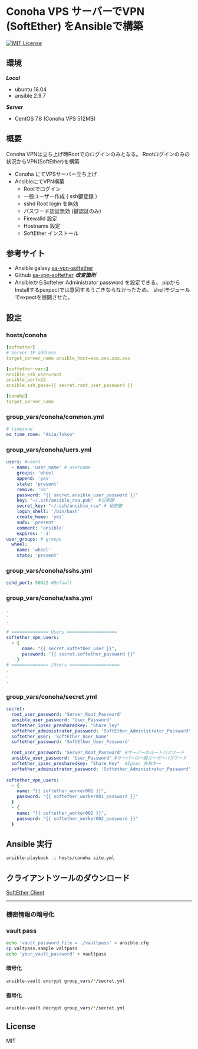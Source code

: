 # Conoha VPS サーバーでVPN (SoftEther) をAnsibleで構築
[![MIT License](http://img.shields.io/badge/license-MIT-blue.svg?style=flat)](LICENSE)

## 環境
***Local***
- ubuntu 18.04
- ansible 2.9.7 

***Server***
- CentOS 7.8 (Conoha VPS 512MB)

## 概要
Conoha VPNは立ち上げ時Rootでのログインのみとなる。
Rootログインのみの状況からVPN(SoftEther)を構築
- Conoha にてVPSサーバー立ち上げ
- AnsibleにてVPN構築
  - Rootでログイン 
  - 一般ユーザー作成 ( ssh鍵登録 ）
  - sshd Root login を無効
  - パスワード認証無効  (鍵認証のみ)
  - Firewalld 設定 
  - Hostname 設定 
  - SoftEther インストール
  
## 参考サイト 
- Ansible galaxy  [sa-vpn-softether](https://galaxy.ansible.com/softasap/sa-vpn-softether)
- Github [sa-vpn-softether](https://github.com/softasap/sa-vpn-softether)
***改変箇所***
- AnsibleからSofteher Administrator password を設定できる。
  pipからInstallするpexpectでは意図するうごきならなかったため、
  shellモジュールでexpectを展開させた。

## 設定
### hosts/conoha
```yml
[softether]
# Server IP address
target_server_name ansible_host=xxx.xxx.xxx.xxx

[softether:vars]
ansible_ssh_user=root
ansible_port=22
ansible_ssh_pass={{ secret.root_user_password }}

[conoha]
target_server_name
```

### group_vars/conoha/common.yml
``` yml
# timezone
os_time_zone: "Asia/Tokyo"
```
### group_vars/conoha/uers.yml
```yml
users: #users
  - name: 'user_name' # username
    groups: 'wheel'
    append: 'yes'
    state: 'present'
    remove: 'no'
    password: "{{ secret.ansible_user_password }}"
    key: "~/.ssh/ansible_rsa.pub"  #公開鍵
    secret_key: "~/.ssh/ansible_rsa" # 秘密鍵
    login_shell: '/bin/bash'
    create_home: 'yes'
    sudo: 'present'
    comment: 'ansible'
    expires: '-1'
user_groups: # groups
  wheel:
    name: 'wheel'
    state: 'present'
```


### group_vars/conoha/sshs.yml
```yml
sshd_port: 50022 #Default 
```

### group_vars/conoha/sshs.yml
```yml
.
.
.

# ============== Users ===================
softether_vpn_users:
  - {
      name: "{{ secret.softether_user }}",
      password: "{{ secret.softether_password }}"
    }
# ============== /Users ===================
.
.
.

```

### group_vars/conoha/secret.yml 
```yml
secret:
  root_user_password: 'Server_Root_Password'
  ansible_user_password: 'User_Password'
  softether_ipsec_presharedkey: "Share_ley"
  softether_administrator_password: 'SoftEther_Administrator_Password'
  softether_user: 'SoftEther_User_Name'
  softether_password: 'SoftEther_User_Password'

  root_user_password: 'Server_Root_Password' #サーバーのルートパスワード
  ansible_user_password: 'User_Password' #サーバーの一般ユーザーパスワード
  softether_ipsec_presharedkey: "Share_Key"  #Ipsec 共有キー
  softether_administrator_password: 'Softether_Administrator_Password' #SoftEtherの管理者パスワード
  
softether_vpn_users:
  - {
    name: "{{ softether_worker001 }}",
    password: "{{ softether_worker001_password }}"
  }
  - {
    name: "{{ softether_worker002 }}",
    password: "{{ softether_worker002_password }}"
  }
```

## Ansible 実行
```bash
ansible-playbook -i hosts/conoha site.yml
```

## クライアントツールのダウンロード
[SoftEther Client](https://www.softether-download.com/en.aspx?product=softether)

----
### 機密情報の暗号化
### vault pass
```bash
echo 'vault_password_file = ./vaultpass' > ansible.cfg
cp valtpass.sample valtpass
echo 'your_vault_password' > vaultpass
```
#### 暗号化
```bash
ansible-vault encrypt group_vars/*/secret.yml 
```
#### 復号化
```bash
ansible-vault decrypt group_vars/*/secret.yml 
```
## License
MIT